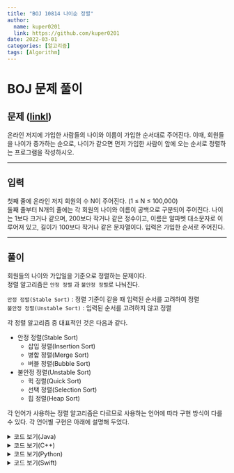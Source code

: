 ```yaml
---
title: "BOJ 10814 나이순 정렬"
author:
  name: kuper0201
  link: https://github.com/kuper0201
date: 2022-03-01
categories: [알고리즘]
tags: [Algorithm]
---
```


# BOJ 문제 풀이

문제 ([linkl](https://boj.kr/10814))
---

온라인 저지에 가입한 사람들의 나이와 이름이 가입한 순서대로 주어진다. 이때, 회원들을 나이가 증가하는 순으로, 나이가 같으면 먼저 가입한 사람이 앞에 오는 순서로 정렬하는 프로그램을 작성하시오.

---

입력
---

첫째 줄에 온라인 저지 회원의 수 N이 주어진다. (1 ≤ N ≤ 100,000) <br/>
둘째 줄부터 N개의 줄에는 각 회원의 나이와 이름이 공백으로 구분되어 주어진다. 나이는 1보다 크거나 같으며, 200보다 작거나 같은 정수이고, 이름은 알파벳 대소문자로 이루어져 있고, 길이가 100보다 작거나 같은 문자열이다. 입력은 가입한 순서로 주어진다.

---

풀이
---

회원들의 나이와 가입일을 기준으로 정렬하는 문제이다. <br/>
정렬 알고리즘은 `안정 정렬` 과 `불안정 정렬`로 나눠진다.

`안정 정렬(Stable Sort)` : 정렬 기준이 같을 때 입력된 순서를 고려하여 정렬 <br/>
`불안정 정렬(Unstable Sort)` : 입력된 순서를 고려하지 않고 정렬 <br/>

각 정렬 알고리즘 중 대표적인 것은 다음과 같다.

* 안정 정렬(Stable Sort)
	* 삽입 정렬(Insertion Sort)
	* 병합 정렬(Merge Sort)
	* 버블 정렬(Bubble Sort)
* 불안정 정렬(Unstable Sort)
	* 퀵 정렬(Quick Sort)
	* 선택 정렬(Selection Sort)
	* 힙 정렬(Heap Sort)

각 언어가 사용하는 정렬 알고리즘은 다르므로 사용하는 언어에 따라 구현 방식이 다를수 있다.
각 언어별 구현은 아래에 설명해 두었다.

<details markdown="1">
<summary>코드 보기(Java)</summary>

```java
import java.io.*;
import java.util.*;

public class Main {
    public static void main(String[] args) throws IOException {
        BufferedReader br = new BufferedReader(new InputStreamReader(System.in));

        int n = Integer.parseInt(br.readLine());
        ArrayList<Member> members = new ArrayList<>();

        for(int i = 0; i < n; i++) {
            String member = br.readLine();

            int age = Integer.parseInt(member.split(" ")[0]);
            String name = member.split(" ")[1];

            members.add(new Member(age, name));
        }

        Collections.sort(members);

        for(int i = 0; i < members.size(); i++)
            System.out.println(members.get(i).age +" " +members.get(i).name);
    }
}

class Member implements Comparable<Member> {
    int age;
    String name;

    public Member(int age, String name) {
        this.age = age;
        this.name = name;
    }

    @Override
    public int compareTo(Member o) {
        if(this.age != o.age) return this.age - o.age;
        else return 0;
    }
}
```

<p>
<a href="https://docs.oracle.com/javase/7/docs/api/java/util/Collections.html#sort(java.util.List)" target="_blank">Java Docs</a>
를 확인해 보면 자바의 Collections.sort() 함수는 안정 정렬인 팀 정렬(Tim Sort)을 사용한다. <br/>
따라서 나이가 다를 때만 비교값을 반환해주면 정렬이 완료된다.
</p>

</details>

<details markdown="1">
<summary>코드 보기(C++)</summary>

```cpp

#include <iostream>
#include <vector>
#include <string>
#include <algorithm>

using namespace std;

bool cmp(pair<int, string> p1, pair<int, string> p2) {
    return p1.first < p2.first;
}

int main(int argc, const char * argv[]) {
    int n; cin >> n;
    
    vector<pair<int, string>> members;
    pair<int, string> member;
    
    for(int i = 0; i < n; i++) {
        cin >> member.first >> member.second;
        members.push_back(member);
    }
    
    stable_sort(members.begin(), members.end(), cmp);
    
    for(int i = 0; i < n; i++) {
        cout << members[i].first << " " << members[i].second << '\n';
    }
}

```

C++의 기본 sort() 함수는 불안정 정렬인 퀵 정렬(Quick Sort)을 사용하고 있다. <br/>
하지만 안정 정렬인 병합 정렬(Merge Sort)을 사용한 stable_sort() 함수를 따로 제공해 준다.<br/>
stable_sort() 함수를 이용하여 정렬을 완료한다.
</details>


<details markdown="1">
<summary>코드 보기(Python)</summary>

```python

def main():
    n = int(input())
    members = list()

    for i in range(n):
        member = input().split()
        age = int(member[0])
        name = member[1]
        members.append((age, name))

    members.sort(key = lambda age : age[0])

    for i in members:
        print(i[0], i[1])
        
if __name__ == "__main__":
    main()

```

<p>
<a href="https://docs.python.org/3/library/stdtypes.html#list.sort" target="_blank">Python 문서</a>
에 의하면 어떤 정렬 알고리즘을 사용하는지는 나와있지 않지만 <br/>
Python의 sort() 함수는 안정 정렬이라고 한다. <br/>
따라서 나이 기준으로 정렬 해 주면 정렬이 완료된다.
</p>

</details>

<details markdown="1">
<summary>코드 보기(Swift)</summary>

```cpp

import Foundation

struct Member {
    var age: Int
    var name: String
}

func main() {
    let n = Int(readLine()!)!
    
    var members = Array<Member>()
    
    for i in 0..<n {
        var member = (readLine()?.split(separator: " "))!
        
        if let age: Int = Int(member[0]) {
            members.append(Member(age: age, name: String(member[1])))
        }
    }
    
    members.sort { first, second in
        return first.age < second.age
    }
    
    for i in 0..<n {
        print(members[i].age, members[i].name)
    }
}

main()

```

Swift의 sort() 함수는 팀 정렬(Tim Sort)을 이용하므로 안정 정렬이다.(Swift 5 부터 안정 정렬이라고 한다.) <br/>
따라서 나이 기준으로만 정렬 해 주면 정렬이 완료된다는 것을 알 수 있다.
</details>
